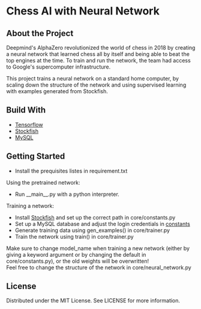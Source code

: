 # Chess AI with Neural Network

## About the Project
Deepmind's AlphaZero revolutionized the world of chess in 2018 by creating a neural network that learned chess all by itself and being able to beat the top engines at the time. To train and run the network, the team had access to Google's supercomputer infrastructure. 

This project trains a neural network on a standard home computer, by scaling down the structure of the network and using supervised learning with examples generated from Stockfish.

## Build With
- [Tensorflow](https://www.tensorflow.org/)
- [Stockfish](https://stockfishchess.org/)
- [MySQL](https://www.mysql.com/)

## Getting Started
- Install the prequisites listes in requirement.txt

Using the pretrained network:
  - Run \_\_main\_\_.py with a python interpreter.
  
Training a network:
  - Install [Stockfish](https://stockfishchess.org/) and set up the correct path in core/constants.py
  - Set up a MySQL database and adjust the login credentials in [constants](core/constants.py)
  - Generate training data using gen\_examples() in core/trainer.py
  - Train the network using train() in core/trainer.py
  
  Make sure to change model\_name when training a new network (either by giving a keyword argument or by changing the default in core/constants.py), or the old weights will be overwritten! \
  Feel free to change the structure of the network in core/neural\_network.py

## License
Distributed under the MIT License. See LICENSE for more information.
